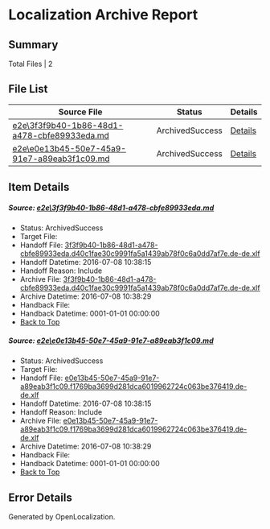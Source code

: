 # <a name='report-top'></a> Localization Archive Report

## Summary
 Total Files | 2

## File List
 Source File | Status | Details 
 ----------- | ------ | ------- 
 [e2e\3f3f9b40-1b86-48d1-a478-cbfe89933eda.md](https://github.com/OpenLocalizationTestOrg/oltest/blob/8c156071327f0f7299f595942e5dd6176da2ab57/e2e/3f3f9b40-1b86-48d1-a478-cbfe89933eda.md) | ArchivedSuccess | [Details](#4c1475bade261d38d41c8127f9770136650489891)
 [e2e\e0e13b45-50e7-45a9-91e7-a89eab3f1c09.md](https://github.com/OpenLocalizationTestOrg/oltest/blob/8c156071327f0f7299f595942e5dd6176da2ab57/e2e/e0e13b45-50e7-45a9-91e7-a89eab3f1c09.md) | ArchivedSuccess | [Details](#cf800cf70c47714b6a88ddd2735bc03487c694504)

## Item Details
##### <a name='4c1475bade261d38d41c8127f9770136650489891'></a> Source: [e2e\3f3f9b40-1b86-48d1-a478-cbfe89933eda.md](https://github.com/OpenLocalizationTestOrg/oltest/blob/8c156071327f0f7299f595942e5dd6176da2ab57/e2e/3f3f9b40-1b86-48d1-a478-cbfe89933eda.md)
* Status: ArchivedSuccess
* Target File: 
* Handoff File: [3f3f9b40-1b86-48d1-a478-cbfe89933eda.d40c1fae30c9991fa5a1439ab78f0c6a0dd7af7e.de-de.xlf](https://github.com/OpenLocalizationTestOrg/olhandoff-e2e/blob/a1c3afc4cda51fea9e2aba9ee2bf39d011bd181c/ol-handoff/OpenLocalizationTestOrg/oltest-dede-fly/ci/ht/3f3f9b40-1b86-48d1-a478-cbfe89933eda.d40c1fae30c9991fa5a1439ab78f0c6a0dd7af7e.de-de.xlf)
* Handoff Datetime: 2016-07-08 10:38:15
* Handoff Reason: Include
* Archive File: [3f3f9b40-1b86-48d1-a478-cbfe89933eda.d40c1fae30c9991fa5a1439ab78f0c6a0dd7af7e.de-de.xlf](https://github.com/OpenLocalizationTestOrg/olhandoff-e2e/blob/33d23451ba3c59f280fd0bc9069a9c9400590c11/ol-archive/OpenLocalizationTestOrg/oltest-dede-fly/ci/ht/3f3f9b40-1b86-48d1-a478-cbfe89933eda.d40c1fae30c9991fa5a1439ab78f0c6a0dd7af7e.de-de.xlf)
* Archive Datetime: 2016-07-08 10:38:29
* Handback File: 
* Handback Datetime: 0001-01-01 00:00:00
* [Back to Top](#report-top)

##### <a name='cf800cf70c47714b6a88ddd2735bc03487c694504'></a> Source: [e2e\e0e13b45-50e7-45a9-91e7-a89eab3f1c09.md](https://github.com/OpenLocalizationTestOrg/oltest/blob/8c156071327f0f7299f595942e5dd6176da2ab57/e2e/e0e13b45-50e7-45a9-91e7-a89eab3f1c09.md)
* Status: ArchivedSuccess
* Target File: 
* Handoff File: [e0e13b45-50e7-45a9-91e7-a89eab3f1c09.f1769ba3699d281dca6019962724c063be376419.de-de.xlf](https://github.com/OpenLocalizationTestOrg/olhandoff-e2e/blob/a1c3afc4cda51fea9e2aba9ee2bf39d011bd181c/ol-handoff/OpenLocalizationTestOrg/oltest-dede-fly/ci/ht/e0e13b45-50e7-45a9-91e7-a89eab3f1c09.f1769ba3699d281dca6019962724c063be376419.de-de.xlf)
* Handoff Datetime: 2016-07-08 10:38:15
* Handoff Reason: Include
* Archive File: [e0e13b45-50e7-45a9-91e7-a89eab3f1c09.f1769ba3699d281dca6019962724c063be376419.de-de.xlf](https://github.com/OpenLocalizationTestOrg/olhandoff-e2e/blob/33d23451ba3c59f280fd0bc9069a9c9400590c11/ol-archive/OpenLocalizationTestOrg/oltest-dede-fly/ci/ht/e0e13b45-50e7-45a9-91e7-a89eab3f1c09.f1769ba3699d281dca6019962724c063be376419.de-de.xlf)
* Archive Datetime: 2016-07-08 10:38:29
* Handback File: 
* Handback Datetime: 0001-01-01 00:00:00
* [Back to Top](#report-top)


## Error Details

Generated by OpenLocalization.
